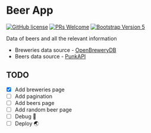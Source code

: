 # Beer App
[![GitHub license](https://img.shields.io/github/license/Naereen/StrapDown.js.svg)](https://github.com/GabrielCrackPro/beer-app/master/LICENSE)
[![PRs Welcome](https://img.shields.io/badge/PRs-welcome-brightgreen.svg?style=flat-square)](https://github.com/GabrielCrackPro/beer-app/pulls)
[![Bootstrap Version 5](https://img.shields.io/badge/Bootstrap-5.0-blueviolet?style=flat-square&logo=bootstrap)](https://getbootstrap.com/docs/versions)

Data of beers and all the relevant information
- Breweries data source - <a href="https://www.openbrewerydb.org" target="blank">OpenBreweryDB</a>
- Beers data source - <a href="https://punkapi.com" target="blank">PunkAPI</a>

## TODO
- [x] Add breweries page
 - [ ] Add pagination
- [ ] Add beers page
- [ ] Add random beer page
- [ ] Debug 🔧
- [ ] Deploy 🌏
